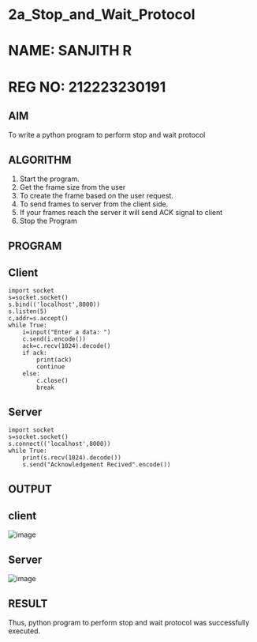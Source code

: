 # 2a_Stop_and_Wait_Protocol
# NAME: SANJITH R
# REG NO: 212223230191
## AIM 
To write a python program to perform stop and wait protocol
## ALGORITHM
1. Start the program.
2. Get the frame size from the user
3. To create the frame based on the user request.
4. To send frames to server from the client side.
5. If your frames reach the server it will send ACK signal to client
6. Stop the Program
## PROGRAM
## Client
```
import socket
s=socket.socket()
s.bind(('localhost',8000))
s.listen(5)
c,addr=s.accept()
while True:
    i=input("Enter a data: ")
    c.send(i.encode())
    ack=c.recv(1024).decode()
    if ack:
        print(ack)
        continue
    else:
        c.close()
        break
```
## Server
```
import socket
s=socket.socket()
s.connect(('localhost',8000))
while True:
    print(s.recv(1024).decode())
    s.send("Acknowledgement Recived".encode())
```
## OUTPUT
## client
![image](https://github.com/user-attachments/assets/632cc16c-8287-4cb1-9a9e-f1396863f31c)

## Server

![image](https://github.com/user-attachments/assets/3d41e9e0-a2b2-4a97-bb4f-54677fdf6b37)

## RESULT
Thus, python program to perform stop and wait protocol was successfully executed.
